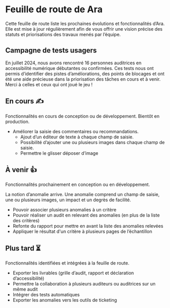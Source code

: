 # Feuille de route de Ara

<p class="fr-text--lg">Cette feuille de route liste les prochaines évolutions et fonctionnalités d’Ara. Elle est mise à jour régulièrement afin de vous offrir une vision précise des statuts et priorisations des travaux menés par l’équipe.</p>

## Campagne de tests usagers
En juillet 2024, nous avons rencontré 16 personnes auditrices en accessibilité numérique débutantes ou confirmées.
Ces tests nous ont permis d’identifier des pistes d’améliorations, des points de blocages et ont été une aide précieuse dans la priorisation des tâches en cours et à venir. Merci à celles et ceux qui ont joué le jeu !

## En cours <span aria-hidden="true">✍</span>
<p class="fr-text--sm mention-grey">Fonctionnalités en cours de conception ou de développement. Bientôt en production.</p>

* Améliorer la saisie des commentaires ou recommandations.
  * Ajout d’un éditeur de texte à chaque champ de saisie.
  * Possibilité d’ajouter une ou plusieurs images dans chaque champ de saisie.
  * Permettre le glisser déposer d’image

## À venir <span aria-hidden="true">👍</span>
<p class="fr-text--sm mention-grey">Fonctionnalités prochainement en conception ou en développement.</p>

La notion d’anomalie arrive. Une anomalie comprend un champ de saisie, une ou plusieurs images, un impact et un degrès de facilité. 
* Pouvoir associer plusieurs anomalies à un critère
* Pouvoir réaliser un audit en relevant des anomalies (en plus de la liste des critères)
* Refonte du rapport pour mettre en avant la liste des anomalies relevées
* Appliquer le résultat d'un critère à plusieurs pages de l’échantillon


## Plus tard <span aria-hidden="true">⏳</span>
<p class="fr-text--sm mention-grey">Fonctionnalités identifiées et intégrées à la feuille de route.</p>

* Exporter les livrables (grille d’audit, rapport et déclaration d’accessibilité)
* Permettre la collaboration à plusieurs auditeurs ou auditrices sur un même audit
* Intégrer des tests automatiques
* Exporter les anomalies vers les outils de ticketing


